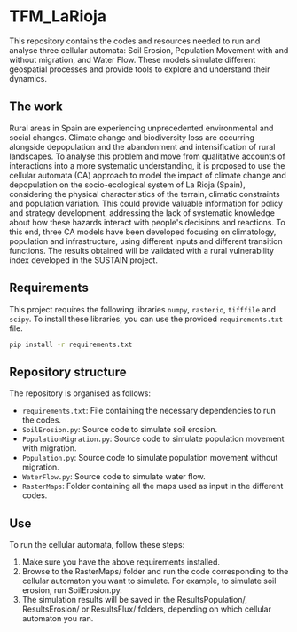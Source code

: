 # TFM_LaRioja
This repository contains the codes and resources needed to run and analyse three cellular automata: Soil Erosion, Population Movement with and without migration, and Water Flow. These models simulate different geospatial processes and provide tools to explore and understand their dynamics.

## The work
Rural areas in Spain are experiencing unprecedented environmental and social changes. Climate change and biodiversity loss are occurring alongside depopulation and the abandonment and intensification of rural landscapes. To analyse this problem and move from qualitative accounts of interactions into a more systematic understanding, it is proposed to use the cellular automata (CA) approach to model the impact of climate change and depopulation on the socio-ecological system of La Rioja (Spain), considering the physical characteristics of the terrain, climatic constraints and population variation. This could provide valuable information for policy and strategy development, addressing the lack of systematic knowledge about how these hazards interact with people's decisions and reactions.
To this end, three CA models have been developed focusing on climatology, population and infrastructure, using different inputs and different transition functions. The results obtained will be validated with a rural vulnerability index developed in the SUSTAIN project.

## Requirements
This project requires the following libraries `numpy`, `rasterio`, `tifffile` and `scipy`. To install these libraries, you can use the provided `requirements.txt` file.

```bash
pip install -r requirements.txt
```

## Repository structure
The repository is organised as follows:
- `requirements.txt`: File containing the necessary dependencies to run the codes.
- `SoilErosion.py`: Source code to simulate soil erosion.
- `PopulationMigration.py`: Source code to simulate population movement with migration.
- `Population.py`: Source code to simulate population movement without migration.
- `WaterFlow.py`: Source code to simulate water flow.
- `RasterMaps`: Folder containing all the maps used as input in the different codes.

## Use
To run the cellular automata, follow these steps:
1. Make sure you have the above requirements installed.
2. Browse to the RasterMaps/ folder and run the code corresponding to the cellular automaton you want to simulate. For example, to simulate soil erosion, run SoilErosion.py.
3. The simulation results will be saved in the ResultsPopulation/, ResultsErosion/ or ResultsFlux/ folders, depending on which cellular automaton you ran.
